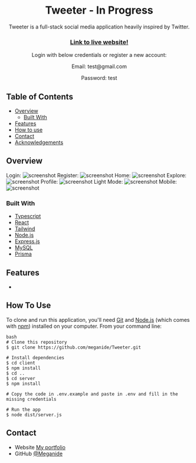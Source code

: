 
<h1 align="center">Tweeter - In Progress</h1>

<p align="center">Tweeter is a full-stack social media application heavily inspired by Twitter.</p>

<div align="center">
  <h3>
    <a href="https://tweeter-ps0r.onrender.com/">
      Link to live website!
    </a>
  </h3>
    <p>Login with below credentials or register a new account:</p>
    <p>Email: test@gmail.com</p>
    <p>Password: test</p>
</div>


<!-- TABLE OF CONTENTS -->

## Table of Contents

- [Overview](#overview)
  - [Built With](#built-with)
- [Features](#features)
- [How to use](#how-to-use)
- [Contact](#contact)
- [Acknowledgements](#acknowledgements)

<!-- OVERVIEW -->

## Overview

Login:
![screenshot](https://i.gyazo.com/b507490a6d32f7998a676a091c59f96d.png)
Register:
![screenshot](https://i.gyazo.com/0cb2a8796d94a99858d2652b810a1fc2.png)
Home:
![screenshot](https://i.gyazo.com/8da67f07e0b6d37c7ce76a78b6d9bb45.png)
Explore:
![screenshot](https://i.gyazo.com/1a5d70bb59b96aa701b995a4c9584914.jpg)
Profile:
![screenshot](https://i.gyazo.com/f2631761f3672abbb981b1271b645d91.jpg)
Light Mode:
![screenshot](https://i.gyazo.com/dd628a57180b904d3a4426951e7af088.png)
Mobile:
![screenshot](https://i.gyazo.com/8c61300249b90a4208aeb54edd5059ff.png)




<!-- Write what you learned etc.. -->

### Built With

<!-- This section should list any major frameworks that you built your project using. Here are a few examples.-->

- [Typescript](https://www.typescriptlang.org/)
- [React](https://reactjs.org/)
- [Tailwind](https://tailwindcss.com/)
- [Node.js](https://nodejs.org/en/)
- [Express.js](https://expressjs.com/)
- [MySQL](https://www.mysql.com/)
- [Prisma](https://www.prisma.io/)

## Features
- 

## How To Use

<!-- Example: -->

To clone and run this application, you'll need [Git](https://git-scm.com) and [Node.js](https://nodejs.org/en/download/) (which comes with [npm](http://npmjs.com)) installed on your computer. From your command line:

```
bash
# Clone this repository
$ git clone https://github.com/meganide/Tweeter.git

# Install dependencies
$ cd client
$ npm install
$ cd ..
$ cd server
$ npm install

# Copy the code in .env.example and paste in .env and fill in the missing credentials

# Run the app
$ node dist/server.js

```


## Contact

- Website [My portfolio](https://renas.se)
- GitHub [@Meganide](https://github.com/meganide)
